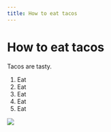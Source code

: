 ```yaml
---
title: How to eat tacos
---
```


# How to eat tacos

Tacos are tasty.

1. Eat
2. Eat
3. Eat
4. Eat
5. Eat

![](https://raw.githubusercontent.com/aheze/SupportDocs/DataSource/Images/tacos.jpg)

